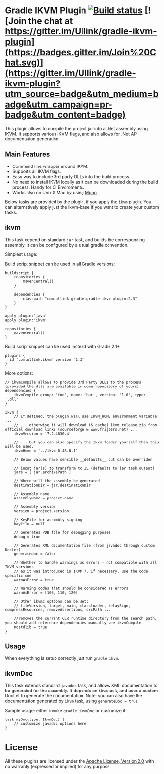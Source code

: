 # Gradle IKVM Plugin [![Build status](https://ci.appveyor.com/api/projects/status/31ut9l170kfbjyq3?svg=true)](https://ci.appveyor.com/project/gluck/gradle-ikvm-plugin) [![Join the chat at https://gitter.im/Ullink/gradle-ikvm-plugin](https://badges.gitter.im/Join%20Chat.svg)](https://gitter.im/Ullink/gradle-ikvm-plugin?utm_source=badge&utm_medium=badge&utm_campaign=pr-badge&utm_content=badge)

This plugin allows to compile the project jar into a .Net assembly using [IKVM](http://www.ikvm.net/).
It supports various IKVM flags, and also allows for .Net API documentation generation.

## Main Features
- Command line wrapper around IKVM.
- Supports all IKVM flags.
- Easy way to include 3rd party DLLs into the build process.
- No need to install IKVM locally as it can be downloaded during the build process. Handy for CI Enviroments.
- Works also on Unix & Mac by using [Mono](http://www.mono-project.com/).


Below tasks are provided by the plugin, if you apply the `ikvm` plugin. You can alternatively apply just the ikvm-base if you want to create your custom tasks.

## ikvm

This task depend on standard `jar` task, and builds the corresponding assembly.
It can be configured by a usual gradle convention.

Simplest usage:

Build script snippet can be used in all Gradle versions:

    buildscript {
        repositories {
            mavenCentral()
        }

        dependencies {
            classpath "com.ullink.gradle:gradle-ikvm-plugin:2.3"
        }
    }

    apply plugin:'java'
    apply plugin:'ikvm'

    repositories {
        mavenCentral()
    }

Build script snippet can be used instead with Gradle 2.1+

    plugins {
      id "com.ullink.ikvm" version "2.3"
    }

More options:

    // ikvmCompile allows to provide 3rd Party DLLs to the process (provided the dlls are available in some repository of yours)
    dependencies {
        ikvmCompile group: 'foo', name: 'bar', version: '1.0', type: '.dll'
    }

    ikvm {
        // If defined, the plugin will use IKVM_HOME environment variable ...
        // ... otherwise it will download (& cache) Ikvm release zip from official download links (sourceforge & www.frijters.net) ...
        ikvmVersion = '7.2.4630.4'

        // ... but you can also specify the Ikvm folder yourself then this will be used.
        ikvmHome = '../ikvm-0.46.0.1'

        // Below values have sensible __defaults__ but can be overriden

        // input jar(s) to transform to IL (defaults to jar task output)
        jars = [ jar.archivePath ]

        // Where will the assembly be generated
        destinationDir = jar.destinationDir

        // Assembly name
        assemblyName = project.name

        // Assembly version
        version = project.version

        // KeyFile for assembly signing
        keyFile = null

        // Generates PDB file for debugging purposes
        debug = true

        // Generates XML documentation file (from javadoc through custom DocLet)
        generateDoc = false

        // Whether to handle warnings as errors - not compatible with all IKVM versions
        // as it was introduced in IKVM 7. If necessary, use the code specific one
        warnAsError = true

        // Warning codes that should be considered as errors
        warnAsError = [105, 110, 120]

        // Other ikvmc options can be set:
        // fileVersion, target, main, classloader, delaySign, compressResources, removeAssertions, srcPath ...
        
        //removes the current CLR runtime directory from the search path, you should add reference dependencies manually see ikvmCompile
        nostdlib = true
    }

## Usage

When everything is setup correctly just run `gradle ikvm`.


## ikvmDoc

This task extends standard `javadoc` task, and allows XML documentation to be generated for the assembly.
It depends on `ikvm` task, and uses a custom DocLet to generate the documentation.
Note: you can also have the documentation generated by `ikvm` task, using `generateDoc = true`.

Sample usage: either invoke `gradle ikvmDoc` or customize it:

    task myDoc(type: IkvmDoc) {
        // customize javadoc options here
    }

# License

All these plugins are licensed under the [Apache License, Version 2.0](http://www.apache.org/licenses/LICENSE-2.0.html) with no warranty (expressed or implied) for any purpose.
